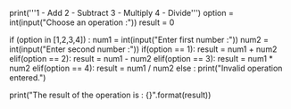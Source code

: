 print('''1 - Add
2 - Subtract
3 - Multiply
4 - Divide''')
option = int(input("Choose an operation :"))
result = 0

if (option in [1,2,3,4]) :
    num1 = int(input("Enter first number :"))
    num2 = int(input("Enter second number :"))
    if(option == 1):
        result = num1 + num2
    elif(option == 2):
        result = num1 - num2 
    elif(option == 3):
        result = num1 * num2
    elif(option == 4):
        result = num1 / num2
else :
    print("Invalid operation entered.")

print("The result of the operation is : {}".format(result))
